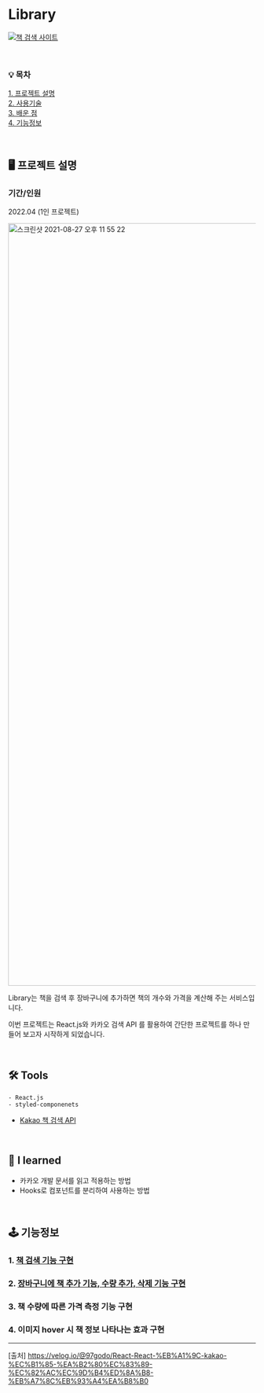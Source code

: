 # Library

[![책 검색 사이트](https://img.youtube.com/vi/1gqiz43ffhs/0.jpg)](https://youtu.be/1gqiz43ffhs?t=0s)

<br/>

### 💡 목차
[1. 프로젝트 설명 ](#프로젝트-설명)<br/>
[2. 사용기술 ](#-tools)<br/>
[3. 배운 점 ](#-i-learned)<br/>
[4. 기능정보 ](#-기능정보)<br/>

<br/>

## 🖥 프로젝트 설명 
### 기간/인원
2022.04
(1인 프로젝트)

<img width="1552" alt="스크린샷 2021-08-27 오후 11 55 22" src="https://user-images.githubusercontent.com/69631850/131151464-bf2e989d-37a7-4b53-bdf8-eeed5898853a.png">

Library는 책을 검색 후 장바구니에 추가하면 책의 개수와 가격을 계산해 주는 서비스입니다.

이번 프로젝트는 React.js와 카카오 검색 API 를 활용하여 간단한 프로젝트를 하나 만들어 보고자 시작하게 되었습니다.

<br/>

## 🛠 Tools
```
- React.js
- styled-componenets
```
- [Kakao 책 검색 API](https://developers.kakao.com/docs/latest/ko/daum-search/dev-guide#search-book)

<br/>

## 🔎 I learned 
- 카카오 개발 문서를 읽고 적용하는 방법
- Hooks로 컴포넌트를 분리하여 사용하는 방법

<br/>

## 🕹 기능정보 
### 1. [책 검색 기능 구현](https://velog.io/@97godo/React-React-%EB%A1%9C-kakao-%EC%B1%85-%EA%B2%80%EC%83%89-%EC%82%AC%EC%9D%B4%ED%8A%B8-%EB%A7%8C%EB%93%A4%EA%B8%B0-1.-Kakao-API-%EA%B2%80%EC%83%89-%EA%B8%B0%EB%8A%A5-%EA%B5%AC%ED%98%84)

### 2. [장바구니에 책 추가 기능, 수량 추가, 삭제 기능 구현](https://velog.io/@97godo/React-React-%EB%A1%9C-kakao-%EC%B1%85-%EA%B2%80%EC%83%89-%EC%82%AC%EC%9D%B4%ED%8A%B8-%EB%A7%8C%EB%93%A4%EA%B8%B0-2.-%EC%9E%A5%EB%B0%94%EA%B5%AC%EB%8B%88-%EA%B8%B0%EB%8A%A5-%EA%B5%AC%ED%98%84)

### 3. 책 수량에 따른 가격 측정 기능 구현

### 4. 이미지 hover 시 책 정보 나타나는 효과 구현

---

[출처] https://velog.io/@97godo/React-React-%EB%A1%9C-kakao-%EC%B1%85-%EA%B2%80%EC%83%89-%EC%82%AC%EC%9D%B4%ED%8A%B8-%EB%A7%8C%EB%93%A4%EA%B8%B0
